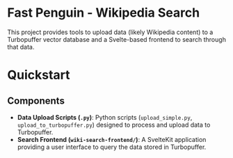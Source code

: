 # Fast Penguin - Wikipedia Search

This project provides tools to upload data (likely Wikipedia content) to a Turbopuffer vector database and a Svelte-based frontend to search through that data.

# Quickstart


## Components

*   **Data Upload Scripts (`.py`)**: Python scripts (`upload_simple.py`, `upload_to_turbopuffer.py`) designed to process and upload data to Turbopuffer.
*   **Search Frontend (`wiki-search-frontend/`)**: A SvelteKit application providing a user interface to query the data stored in Turbopuffer.
